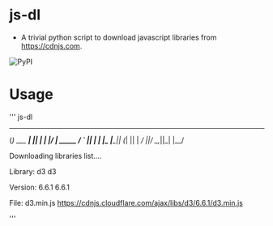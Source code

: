 # js-dl
* A trivial python script to download javascript libraries from https://cdnjs.com.

![PyPI](https://img.shields.io/pypi/v/khan-dl?style=flat-square)

# Usage
'''
js-dl

   _                  _  _
  (_) ___          __| || |
  | |/ __| _____  / _` || |
  | |\__ \|_____|| (_| || |
 _/ ||___/        \__,_||_|
|__/



Downloading libraries list....

Library: d3
d3

Version: 6.6.1
6.6.1

File: d3.min.js
https://cdnjs.cloudflare.com/ajax/libs/d3/6.6.1/d3.min.js

'''

